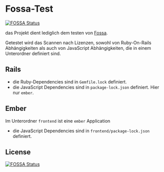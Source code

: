 # Fossa-Test
[![FOSSA Status](https://app.fossa.io/api/projects/git%2Bgithub.com%2FMatthiasWiesner%2Ffossatest.svg?type=shield)](https://app.fossa.io/projects/git%2Bgithub.com%2FMatthiasWiesner%2Ffossatest?ref=badge_shield)


das Projekt dient lediglich dem testen von [Fossa](https://app.fossa.com). 

Getestet wird das Scannen nach Lizenzen, sowohl von Ruby-On-Rails Abhängigkeiten als auch von JavaScript Abhängigkeiten, die in einem Unterordner definiert sind.

## Rails
- die Ruby-Dependencies sind in `Gemfile.lock` definiert.
- die JavaScript Dependencies sind in `package-lock.json` definiert. Hier nur `ember`.

## Ember
Im Unterordner `frontend` ist eine `ember` Application
- die JavaScript Dependencies sind in `frontend/package-lock.json` definiert. 

## License
[![FOSSA Status](https://app.fossa.io/api/projects/git%2Bgithub.com%2FMatthiasWiesner%2Ffossatest.svg?type=large)](https://app.fossa.io/projects/git%2Bgithub.com%2FMatthiasWiesner%2Ffossatest?ref=badge_large)